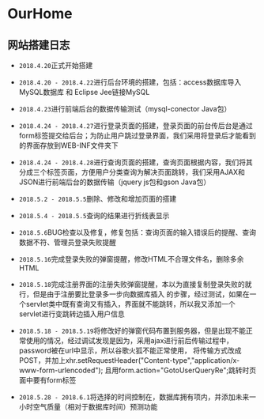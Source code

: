 # OurHome

## 网站搭建日志
* `2018.4.20`正式开始搭建

* `2018.4.20 - 2018.4.22`进行后台环境的搭建，包括：access数据库导入MySQL数据库 和 Eclipse Jee链接MySQL

* `2018.4.23`进行前端后台的数据传输测试（mysql-conector Java包）

* `2018.4.24 - 2018.4.27`进行登录页面的搭建，登录页面的前台传后台是通过form标签提交给后台；为防止用户跳过登录界面，我们采用将登录后才能看到的界面存放到WEB-INF文件夹下

* `2018.4.24 - 2018.4.28`进行查询页面的搭建，查询页面根据内容，我们将其分成三个标签页面，方便用户分类查询为解决页面跳转，我们采用AJAX和JSON进行前端后台的数据传输（jquery js包和gson Java包）

* `2018.5.2 - 2018.5.5`删除、修改和增加页面的搭建

* `2018.5.4 - 2018.5.5`查询的结果进行折线表显示

* `2018.5.6`BUG检查以及修复，修复包括：查询页面的输入错误后的提醒、查询数据不符、管理员登录失败提醒

* `2018.5.16`完成登录失败的弹窗提醒，修改HTML不合理文件名，删除多余HTML

* `2018.5.18`完成注册界面的注册失败弹窗提醒，本以为直接复制登录失败的就行，但是由于注册要比登录多一步向数据库插入 的步骤，经过测试，如果在一个servlet类中既有查询又有插入，界面就不能跳转，所以我又添加一个servlet进行变跳转边插入用户信息                               
                                     
* `2018.5.18 - 2018.5.19`将修改好的弹窗代码布置到服务器，但是出现不能正常使用的情况，经过调试发现是因为，采用ajax进行前后传输过程中，password被在url中显示，所以谷歌火狐不能正常使用， 将传输方式改成POST，并加上xhr.setRequestHeader("Content-type","application/x-www-form-urlencoded"); 且用form.action="GotoUserQueryRe";跳转时页面中要有form标签

* `2018.5.28 - 2018.6.1`将选择的时间控制在，数据库拥有项内，并添加未来一小时空气质量（相对于数据库时间）预测功能         
